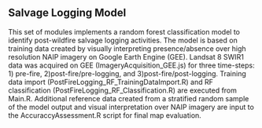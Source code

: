 ## Salvage Logging Model
This set of modules implements a random forest classification model to identify post-wildfire salvage logging activities. The model is based on training data created by visually interpreting presence/absence over high resolution NAIP imagery on Google Earth Engine (GEE). 
Landsat 8 SWIR1 data was acquired on GEE (ImageryAcquisition_GEE.js) for three time-steps: 1) pre-fire, 2)post-fire/pre-logging, and 3)post-fire/post-logging. 
Training data import (PostFireLogging_RF_TrainingDataImport.R) and RF classification (PostFireLogging_RF_Classification.R) are executed from Main.R.
Additional reference data created from a stratified random sample of the model output and visual interpretation over NAIP imagery are input to the AccuraccyAssessment.R script for final map evaluation.
